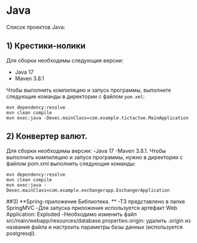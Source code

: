 # Java

Список проектов Java:

## **1) Крестики-нолики**

Для сборки необходимы следующие версии:
- Java 17
- Maven 3.8.1

Чтобы выполнить компиляцию и запуск программы, выполните следующие команды в директории с файлом `pom.xml`:

```shell
mvn dependency:resolve
mvn clean compile
mvn exec:java -Dexec.mainClass=com.example.tictactoe.MainApplication
```

## **2) Конвертер валют.**
Для сборки необходимы версии: 
-Java 17 
-Maven 3.8.1.
Чтобы выполнить компиляцию и запуск программы, нужно в директории с файлом pom.xml выполнить следующие команды:
```shell
mvn dependency:resolve
mvn clean compile
mvn exec:java -Dexec.mainClass=com.example.exchangerapp.ExchangerApplication
```
##3) **Spring-приложение Библиотека. **
-ТЗ представлено в папке SpringMVC
-Для запуска приложения используется артефакт Web Application: Exploded
-Необходимо изменить файл src/main/webapp/resources/database.properties.origin: удалить .origin из названия файла и настроить параметры базы данных (используется postgresql).
